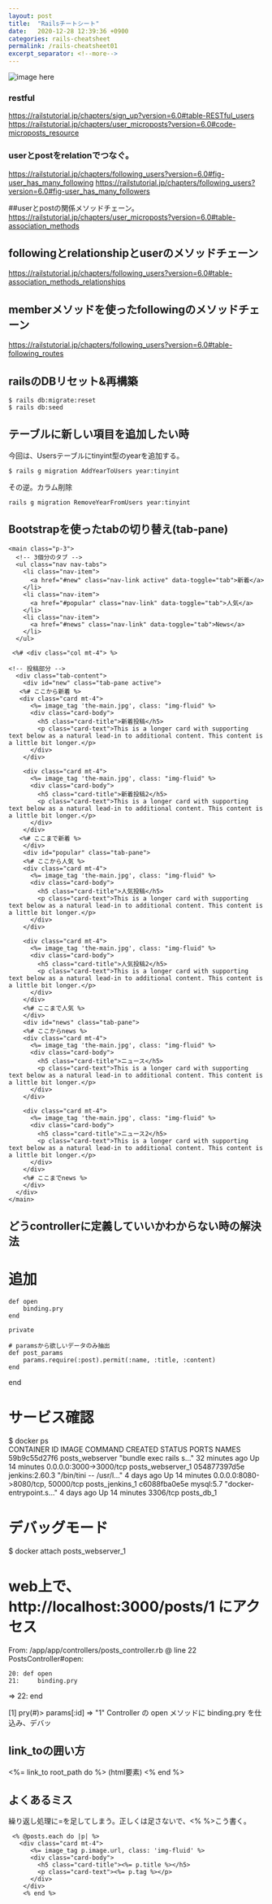 ```yaml
---
layout: post
title:  "Railsチートシート"
date:   2020-12-28 12:39:36 +0900
categories: rails-cheatsheet
permalink: /rails-cheatsheet01
excerpt_separator: <!--more-->
---
```

![image here](/assets/img/thumbnail/nine.jpeg)
<!-- <div style="text-align: center;">
<img src="/assets/img/thumbnail/nine.jpeg" width="550px" height="400px">
</div> -->
<!--more-->

### restful
https://railstutorial.jp/chapters/sign_up?version=6.0#table-RESTful_users <br>
https://railstutorial.jp/chapters/user_microposts?version=6.0#code-microposts_resource


### userとpostをrelationでつなぐ。
https://railstutorial.jp/chapters/following_users?version=6.0#fig-user_has_many_following
https://railstutorial.jp/chapters/following_users?version=6.0#fig-user_has_many_followers

##userとpostの関係メソッドチェーン。
https://railstutorial.jp/chapters/user_microposts?version=6.0#table-association_methods

## followingとrelationshipとuserのメソッドチェーン
https://railstutorial.jp/chapters/following_users?version=6.0#table-association_methods_relationships


## memberメソッドを使ったfollowingのメソッドチェーン
https://railstutorial.jp/chapters/following_users?version=6.0#table-following_routes


## railsのDBリセット&再構築

```
$ rails db:migrate:reset
$ rails db:seed
```

## テーブルに新しい項目を追加したい時
今回は、Usersテーブルにtinyint型のyearを追加する。

```
$ rails g migration AddYearToUsers year:tinyint
```

その逆。カラム削除

```
rails g migration RemoveYearFromUsers year:tinyint 
```


## Bootstrapを使ったtabの切り替え(tab-pane)

```
<main class="p-3">
  <!-- 3個分のタブ -->
  <ul class="nav nav-tabs">
    <li class="nav-item">
      <a href="#new" class="nav-link active" data-toggle="tab">新着</a>
    </li>
    <li class="nav-item">
      <a href="#popular" class="nav-link" data-toggle="tab">人気</a>
    </li>
    <li class="nav-item">
      <a href="#news" class="nav-link" data-toggle="tab">News</a>
    </li>
  </ul>

 <%# <div class="col mt-4"> %>

<!-- 投稿部分 -->
  <div class="tab-content">
    <div id="new" class="tab-pane active">
   <%# ここから新着 %>
   <div class="card mt-4">
      <%= image_tag 'the-main.jpg', class: "img-fluid" %>
      <div class="card-body">
        <h5 class="card-title">新着投稿</h5>
        <p class="card-text">This is a longer card with supporting text below as a natural lead-in to additional content. This content is a little bit longer.</p>
      </div>
    </div>

    <div class="card mt-4">
      <%= image_tag 'the-main.jpg', class: "img-fluid" %>
      <div class="card-body">
        <h5 class="card-title">新着投稿2</h5>
        <p class="card-text">This is a longer card with supporting text below as a natural lead-in to additional content. This content is a little bit longer.</p>
      </div>
    </div>
   <%# ここまで新着 %>
    </div>
    <div id="popular" class="tab-pane">
    <%# ここから人気 %>
    <div class="card mt-4">
      <%= image_tag 'the-main.jpg', class: "img-fluid" %>
      <div class="card-body">
        <h5 class="card-title">人気投稿</h5>
        <p class="card-text">This is a longer card with supporting text below as a natural lead-in to additional content. This content is a little bit longer.</p>
      </div>
    </div>

    <div class="card mt-4">
      <%= image_tag 'the-main.jpg', class: "img-fluid" %>
      <div class="card-body">
        <h5 class="card-title">人気投稿2</h5>
        <p class="card-text">This is a longer card with supporting text below as a natural lead-in to additional content. This content is a little bit longer.</p>
      </div>
    </div>
    <%# ここまで人気 %>
    </div>
    <div id="news" class="tab-pane">
    <%# ここからnews %>
    <div class="card mt-4">
      <%= image_tag 'the-main.jpg', class: "img-fluid" %>
      <div class="card-body">
        <h5 class="card-title">ニュース</h5>
        <p class="card-text">This is a longer card with supporting text below as a natural lead-in to additional content. This content is a little bit longer.</p>
      </div>
    </div>

    <div class="card mt-4">
      <%= image_tag 'the-main.jpg', class: "img-fluid" %>
      <div class="card-body">
        <h5 class="card-title">ニュース2</h5>
        <p class="card-text">This is a longer card with supporting text below as a natural lead-in to additional content. This content is a little bit longer.</p>
      </div>
    </div>
    <%# ここまでnews %>
    </div>
  </div>
</main>

```

## どうcontrollerに定義していいかわからない時の解決法

 # 追加
    def open
        binding.pry
    end

    private

    # paramsから欲しいデータのみ抽出
    def post_params
        params.require(:post).permit(:name, :title, :content)
    end
end
# サービス確認
$ docker ps     
CONTAINER ID        IMAGE               COMMAND                  CREATED             STATUS              PORTS                               NAMES
59b9c55d27f6        posts_webserver     "bundle exec rails s…"   32 minutes ago      Up 14 minutes       0.0.0.0:3000->3000/tcp              posts_webserver_1
054877397d5e        jenkins:2.60.3      "/bin/tini -- /usr/l…"   4 days ago          Up 14 minutes       0.0.0.0:8080->8080/tcp, 50000/tcp   posts_jenkins_1
c6088fba0e5e        mysql:5.7           "docker-entrypoint.s…"   4 days ago          Up 14 minutes       3306/tcp                            posts_db_1

# デバッグモード
$ docker attach posts_webserver_1

# web上で、http://localhost:3000/posts/1 にアクセス
From: /app/app/controllers/posts_controller.rb @ line 22 PostsController#open:

    20: def open
    21:     binding.pry
 => 22: end

[1] pry(#<PostsController>)> params[:id]
=> "1"
Controller の open メソッドに binding.pry を仕込み、デバッ
  
  
  ## link_toの囲い方
  
<%= link_to root_path do %>
(html要素)
<% end %>


## よくあるミス

繰り返し処理に=を足してしまう。正しくは足さないで、<% %>こう書く。

```
 <% @posts.each do |p| %>
   <div class="card mt-4">
      <%= image_tag p.image.url, class: 'img-fluid' %>
      <div class="card-body">
        <h5 class="card-title"><%= p.title %></h5>
        <p class="card-text"><%= p.tag %></p>
      </div>
    </div>
    <% end %> 
```

